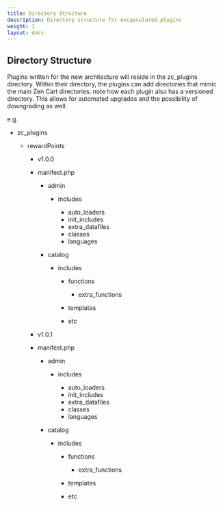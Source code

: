 ```yaml
---
title: Directory Structure
description: Directory structure for encapsulated plugins 
weight: 1 
layout: docs
---
```


## Directory Structure

Plugins written for the new architecture will reside in the zc_plugins directory.
Within their directory, the plugins can add directories that mimic the main Zen Cart directories.
note how each plugin also has a versioned directory. This allows for automated upgrades and the possibility
of downgrading as well.

e.g.

- zc_plugins

  - rewardPoints

    - v1.0.0
    - manifest.php

      - admin

        - includes

          - auto_loaders
          - init_includes
          - extra_datafiles
          - classes
          - languages

      - catalog

        - includes

          - functions

            - extra_functions

          - templates
          - etc

    - v1.0.1
    - manifest.php

      - admin

        - includes

          - auto_loaders
          - init_includes
          - extra_datafiles
          - classes
          - languages

      - catalog

        - includes

          - functions

            - extra_functions

          - templates
          - etc
